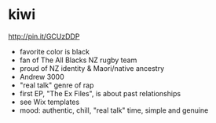 # kiwi

http://pin.it/GCUzDDP

* favorite color is black
* fan of The All Blacks NZ rugby team
* proud of NZ identity & Maori/native ancestry
* Andrew 3000
* "real talk" genre of rap
* first EP, "The Ex Files", is about past relationships
* see Wix templates
* mood: authentic, chill, "real talk" time, simple and genuine
